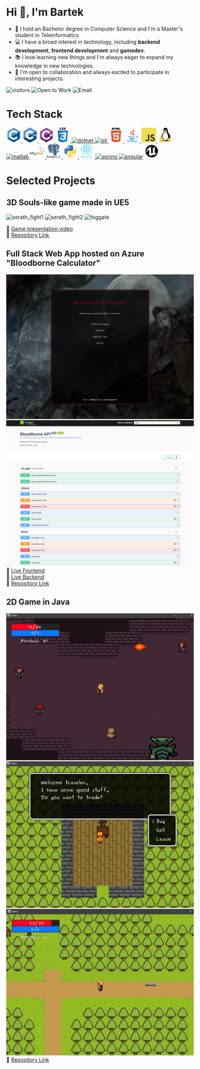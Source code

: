 <h1 align="left">Hi 👋, I'm Bartek</h1>

- 🌱 I hold an Bachelor degree in Computer Science and I'm a Master's student in Teleinformatics
- 💻 I have a broad interest in technology, including **backend development**, **frontend development** and **gamedev**.
- 📚 I love learning new things and I'm always eager to expand my knowledge in new technologies.
- 🤝 I'm open to collaboration and always excited to participate in interesting projects.

![visitors](https://visitor-badge.laobi.icu/badge?page_id=Hikkaruu.Hikkaruu) ![Open to Work](https://img.shields.io/badge/Open%20to-Work-brightgreen) ![Email](https://img.shields.io/badge/Email-wolinski2001%40wp.pl-lightgrey) 

# **Tech Stack**

<p align="left"> <a href="https://www.cprogramming.com/" target="_blank" rel="noreferrer"> <img src="https://raw.githubusercontent.com/devicons/devicon/master/icons/c/c-original.svg" alt="c" width="40" height="40"/> </a>
   <a href="https://www.w3schools.com/cpp/" target="_blank" rel="noreferrer"> <img src="https://raw.githubusercontent.com/devicons/devicon/master/icons/cplusplus/cplusplus-original.svg" alt="cplusplus" width="40" height="40"/><a href="https://www.w3schools.com/cs/" target="_blank" rel="noreferrer"> <img src="https://raw.githubusercontent.com/devicons/devicon/master/icons/csharp/csharp-original.svg" alt="csharp" width="40" height="40"/> </a>
  </a><a href="https://www.w3schools.com/css/" target="_blank" rel="noreferrer"> <img src="https://raw.githubusercontent.com/devicons/devicon/master/icons/css3/css3-original-wordmark.svg" alt="css3" width="40" height="40"/> </a> <a href="https://dotnet.microsoft.com/" target="_blank" rel="noreferrer"> <img src="https://upload.wikimedia.org/wikipedia/commons/thumb/7/7d/Microsoft_.NET_logo.svg/1024px-Microsoft_.NET_logo.svg.png" alt="dotnet" width="40" height="40"/> </a> <a href="https://git-scm.com/" target="_blank" rel="noreferrer"> <img src="https://www.vectorlogo.zone/logos/git-scm/git-scm-icon.svg" alt="git" width="40" height="40"/> </a>  <a href="https://www.w3.org/html/" target="_blank" rel="noreferrer"> <img src="https://raw.githubusercontent.com/devicons/devicon/master/icons/html5/html5-original-wordmark.svg" alt="html5" width="40" height="40"/> </a> <a href="https://www.java.com" target="_blank" rel="noreferrer"> <img src="https://raw.githubusercontent.com/devicons/devicon/master/icons/java/java-original.svg" alt="java" width="40" height="40"/> </a> <a href="https://developer.mozilla.org/en-US/docs/Web/JavaScript" target="_blank" rel="noreferrer"> <img src="https://raw.githubusercontent.com/devicons/devicon/master/icons/javascript/javascript-original.svg" alt="javascript" width="40" height="40"/> </a> <a href="https://www.linux.org/" target="_blank" rel="noreferrer"> <img src="https://raw.githubusercontent.com/devicons/devicon/master/icons/linux/linux-original.svg" alt="linux" width="40" height="40"/> </a> <a href="https://www.mathworks.com/" target="_blank" rel="noreferrer"> <img src="https://upload.wikimedia.org/wikipedia/commons/2/21/Matlab_Logo.png" alt="matlab" width="40" height="40"/> </a> <a href="https://www.mysql.com/" target="_blank" rel="noreferrer"> <img src="https://raw.githubusercontent.com/devicons/devicon/master/icons/mysql/mysql-original-wordmark.svg" alt="mysql" width="40" height="40"/> </a> <a href="https://www.postgresql.org" target="_blank" rel="noreferrer"> <img src="https://raw.githubusercontent.com/devicons/devicon/master/icons/postgresql/postgresql-original-wordmark.svg" alt="postgresql" width="40" height="40"/> </a> <a href="https://postman.com" target="_blank" rel="noreferrer"> </a> <a href="https://www.python.org" target="_blank" rel="noreferrer"> <img src="https://raw.githubusercontent.com/devicons/devicon/master/icons/python/python-original.svg" alt="python" width="40" height="40"/> </a> <a href="https://reactjs.org/" target="_blank" rel="noreferrer"> <img src="https://raw.githubusercontent.com/devicons/devicon/master/icons/react/react-original-wordmark.svg" alt="react" width="40" height="40"/> </a> <a href="https://spring.io/" target="_blank" rel="noreferrer"> <img src="https://upload.wikimedia.org/wikipedia/commons/thumb/7/79/Spring_Boot.svg/512px-Spring_Boot.svg.png" alt="spring" width="40" height="40"/> </a> 
<a href="https://angular.dev/"> <img src="https://raw.githubusercontent.com/marwin1991/profile-technology-icons/refs/heads/main/icons/angular.png" alt="angular" width="40" height="40"/></a>
<a href="https://unrealengine.com/" target="_blank" rel="noreferrer"> <img src="https://github.com/Hikkaruu/Hikkaruu/blob/main/ue.png" alt="unreal" width="40" height="40"/> </a> </p>



# **Selected Projects**

## 3D Souls-like game made in UE5
![serath_fight1](https://github.com/Hikkaruu/My-Bachelor-Thesis-UnrealEngine5Game/raw/main/serath3.gif)
![serath_fight2](https://github.com/Hikkaruu/My-Bachelor-Thesis-UnrealEngine5Game/raw/main/serath2.gif)
![foggate](https://github.com/Hikkaruu/My-Bachelor-Thesis-UnrealEngine5Game/raw/main/foggate.gif)

🔗 [Game presentation video](https://youtu.be/NJohudFNAXY)<br>
🔗 [Repository Link](https://github.com/Hikkaruu/My-Bachelor-Thesis-UnrealEngine5Game)


## Full Stack Web App hosted on Azure "Bloodborne Calculator"
![bbcalculator](https://github.com/Hikkaruu/BloodborneCalculator/blob/main/readmeimg/frontend_1.png)
![backend](https://github.com/Hikkaruu/BloodborneCalculator/blob/main/readmeimg/backend_1.png)
🔗 [Live Frontend](https://bloodborne-calculator-fpbcfydhbqb7c4ax.polandcentral-01.azurewebsites.net/)  
🔗 [Live Backend](https://bloodborne-api-bshjg7gybcfbc0eu.polandcentral-01.azurewebsites.net/swagger/index.html)<br>
🔗 [Repository Link](https://github.com/Hikkaruu/BloodborneCalculator)

## 2D Game in Java
![game1](https://github.com/Hikkaruu/Simple2DJavaGame/raw/main/screens/14.png)
![game2](https://github.com/Hikkaruu/Simple2DJavaGame/raw/main/screens/10.png)
![game3](https://github.com/Hikkaruu/Simple2DJavaGame/raw/main/screens/11.png)
🔗 [Repository Link](https://github.com/Hikkaruu/Simple2DJavaGame)

